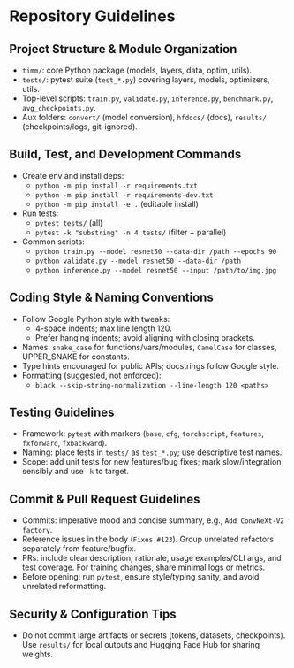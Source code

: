 # Repository Guidelines

## Project Structure & Module Organization
- `timm/`: core Python package (models, layers, data, optim, utils).
- `tests/`: pytest suite (`test_*.py`) covering layers, models, optimizers, utils.
- Top-level scripts: `train.py`, `validate.py`, `inference.py`, `benchmark.py`, `avg_checkpoints.py`.
- Aux folders: `convert/` (model conversion), `hfdocs/` (docs), `results/` (checkpoints/logs, git-ignored).

## Build, Test, and Development Commands
- Create env and install deps:
  - `python -m pip install -r requirements.txt`
  - `python -m pip install -r requirements-dev.txt`
  - `python -m pip install -e .`  (editable install)
- Run tests:
  - `pytest tests/` (all)
  - `pytest -k "substring" -n 4 tests/` (filter + parallel)
- Common scripts:
  - `python train.py --model resnet50 --data-dir /path --epochs 90`
  - `python validate.py --model resnet50 --data-dir /path`
  - `python inference.py --model resnet50 --input /path/to/img.jpg`

## Coding Style & Naming Conventions
- Follow Google Python style with tweaks:
  - 4-space indents; max line length 120.
  - Prefer hanging indents; avoid aligning with closing brackets.
- Names: `snake_case` for functions/vars/modules, `CamelCase` for classes, UPPER_SNAKE for constants.
- Type hints encouraged for public APIs; docstrings follow Google style.
- Formatting (suggested, not enforced):
  - `black --skip-string-normalization --line-length 120 <paths>`

## Testing Guidelines
- Framework: `pytest` with markers (`base`, `cfg`, `torchscript`, `features`, `fxforward`, `fxbackward`).
- Naming: place tests in `tests/` as `test_*.py`; use descriptive test names.
- Scope: add unit tests for new features/bug fixes; mark slow/integration sensibly and use `-k` to target.

## Commit & Pull Request Guidelines
- Commits: imperative mood and concise summary, e.g., `Add ConvNeXt-V2 factory`.
- Reference issues in the body (`Fixes #123`). Group unrelated refactors separately from feature/bugfix.
- PRs: include clear description, rationale, usage examples/CLI args, and test coverage. For training changes, share minimal logs or metrics.
- Before opening: run `pytest`, ensure style/typing sanity, and avoid unrelated reformatting.

## Security & Configuration Tips
- Do not commit large artifacts or secrets (tokens, datasets, checkpoints). Use `results/` for local outputs and Hugging Face Hub for sharing weights.
